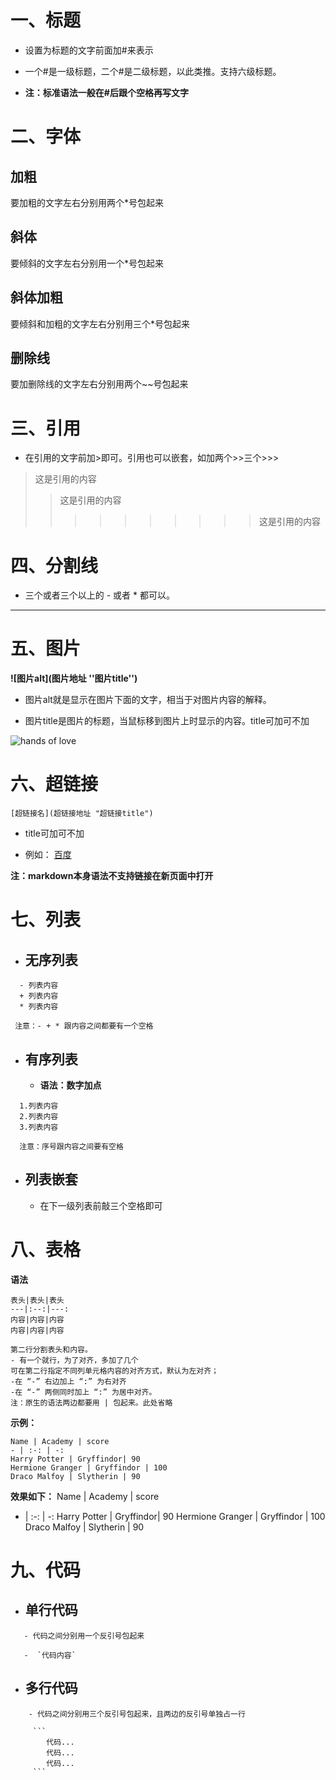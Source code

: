 
# 一、标题

+ 设置为标题的文字前面加#来表示

- 一个#是一级标题，二个#是二级标题，以此类推。支持六级标题。

*  **注：标准语法一般在#后跟个空格再写文字**


# 二、字体

## **加粗**
要加粗的文字左右分别用两个*号包起来

## **斜体**
要倾斜的文字左右分别用一个*号包起来

## **斜体加粗**
要倾斜和加粗的文字左右分别用三个*号包起来

## **删除线**
要加删除线的文字左右分别用两个~~号包起来


# 三、引用

+ 在引用的文字前加>即可。引用也可以嵌套，如加两个>>三个>>>

>这是引用的内容
>>这是引用的内容
>>>>>>>>>>这是引用的内容

# 四、分割线

- 三个或者三个以上的 - 或者 * 都可以。

---

# 五、图片

**![图片alt](图片地址 ''图片title'')**

* 图片alt就是显示在图片下面的文字，相当于对图片内容的解释。
- 图片title是图片的标题，当鼠标移到图片上时显示的内容。title可加可不加

![hands of love](https://img03.sogoucdn.com/app/a/100520093/12400ee0679b6e1e-d3e639ff657519ea-a9d4d43a8f00e80cfae6b8f74af91564.jpg "比心")

# 六、超链接
```
[超链接名](超链接地址 "超链接title")
```
- title可加可不加

- 例如： [百度](http://baidu.com)

**注：markdown本身语法不支持链接在新页面中打开**

# 七、列表
+ ## 无序列表
```
  - 列表内容
  + 列表内容
  * 列表内容

 注意：- + * 跟内容之间都要有一个空格
```

- ## 有序列表   
   + **语法：数字加点**
```
  1.列表内容
  2.列表内容
  3.列表内容

  注意：序号跟内容之间要有空格
```
* ## 列表嵌套
   + 在下一级列表前敲三个空格即可

# 八、表格
**语法**
```
表头|表头|表头
---|:--:|---:
内容|内容|内容
内容|内容|内容

第二行分割表头和内容。
- 有一个就行，为了对齐，多加了几个
可在第二行指定不同列单元格内容的对齐方式，默认为左对齐；
-在 “-” 右边加上 “:” 为右对齐
-在 “-” 两侧同时加上 “:” 为居中对齐。
注：原生的语法两边都要用 | 包起来。此处省略
```
**示例：**
```
Name | Academy | score 
- | :-: | -: 
Harry Potter | Gryffindor| 90 
Hermione Granger | Gryffindor | 100 
Draco Malfoy | Slytherin | 90
```
**效果如下：**
Name | Academy | score 
- | :-: | -: 
Harry Potter | Gryffindor| 90 
Hermione Granger | Gryffindor | 100 
Draco Malfoy | Slytherin | 90

# 九、代码
+ ## 单行代码
```
   - 代码之间分别用一个反引号包起来

   -  `代码内容`
```
- ## 多行代码
```
    - 代码之间分别用三个反引号包起来，且两边的反引号单独占一行

     ```
        代码...
        代码...
        代码...
     ```
```

